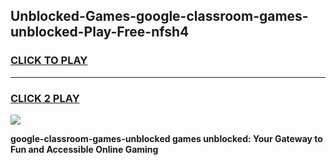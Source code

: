 
## Unblocked-Games-google-classroom-games-unblocked-Play-Free-nfsh4
<h3>
<a href="https://premium76.site?title=google-classroom-games-unblocked&ref=12A">CLICK TO PLAY</a></h3>
<hr>

<h3>
<a href="https://premium76.site?title=google-classroom-games-unblocked&ref=12A">CLICK 2 PLAY</a>
  
</h3>

<a href="https://premium76.site?title=google-classroom-games-unblocked&ref=12A"><img src="https://clearcache.store/games.png"></a>


**google-classroom-games-unblocked games unblocked: Your Gateway to Fun and Accessible Online Gaming**
